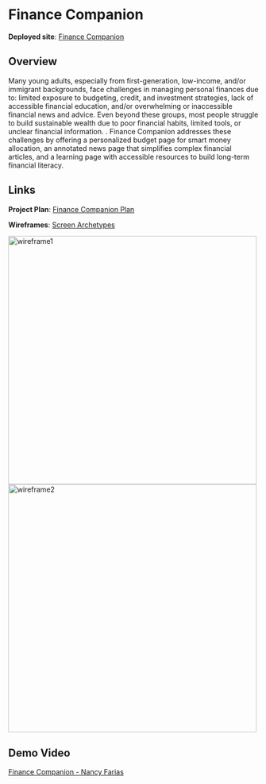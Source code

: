 # Finance Companion

**Deployed site**: [Finance Companion](https://finance-companion-frontend.onrender.com/)

## Overview
Many young adults, especially from first-generation, low-income, and/or immigrant backgrounds, face challenges in managing personal finances due to: limited exposure to budgeting, credit, and investment strategies, lack of accessible financial education, and/or overwhelming or inaccessible financial news and advice. Even beyond these groups, most people struggle to build sustainable wealth due to poor financial habits, limited tools, or unclear financial information. . Finance Companion addresses these challenges by offering a personalized budget page for smart money allocation, an annotated news page that simplifies complex financial articles, and a learning page with accessible resources to build long-term financial literacy.

## Links
**Project Plan**: [Finance Companion Plan](https://docs.google.com/document/d/1UmzoqE81pAjWFdEfLsAxFeJnIc_sYXJsLNcYTumE06A/edit?usp=sharing)

**Wireframes**: [Screen Archetypes](https://docs.google.com/document/d/1UmzoqE81pAjWFdEfLsAxFeJnIc_sYXJsLNcYTumE06A/edit?tab=t.0)

<img width="500" alt="wireframe1" src="https://github.com/user-attachments/assets/416ae409-657f-4d75-8e27-5bbd76b81bde" />
<img width="500" alt="wireframe2" src="https://github.com/user-attachments/assets/9a3a593f-00a6-435b-88d4-36391c97f06e" />

## Demo Video
[Finance Companion - Nancy Farias](https://drive.google.com/file/d/1o2DZBX9Tkx-6DNTLV7-8SF5pR6y5Mt-s/view)
